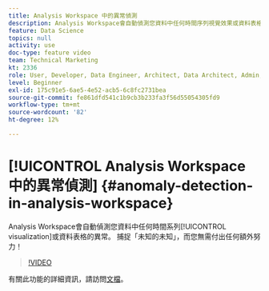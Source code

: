 ```yaml
---
title: Analysis Workspace 中的異常偵測
description: Analysis Workspace會自動偵測您資料中任何時間序列視覺效果或資料表格的異常。 捕捉「未知的未知」，而您無需付出任何額外努力！
feature: Data Science
topics: null
activity: use
doc-type: feature video
team: Technical Marketing
kt: 2336
role: User, Developer, Data Engineer, Architect, Data Architect, Admin, Leader
level: Beginner
exl-id: 175c91e5-6ae5-4e52-acb5-6c8fc2731bea
source-git-commit: fe861dfd541c1b9cb3b233fa3f56d55054305fd9
workflow-type: tm+mt
source-wordcount: '82'
ht-degree: 12%

---
```


# [!UICONTROL Analysis Workspace 中的異常偵測] {#anomaly-detection-in-analysis-workspace}

Analysis Workspace會自動偵測您資料中任何時間系列[!UICONTROL visualization]或資料表格的異常。 捕捉「未知的未知」，而您無需付出任何額外努力！

>[!VIDEO](https://video.tv.adobe.com/v/25444/?quality=12)

有關此功能的詳細資訊，請訪問[文檔](https://experienceleague.adobe.com/docs/analytics/analyze/analysis-workspace/virtual-analyst/anomaly-detection/anomaly-detection.html?lang=en)。

